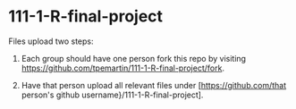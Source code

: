 # 111-1-R-final-project

Files upload two steps:

  1. Each group should have one person fork this repo by visiting <https://github.com/tpemartin/111-1-R-final-project/fork>.
  
  2. Have that person upload all relevant files under [https://github.com/that person's github username}/111-1-R-final-project].
